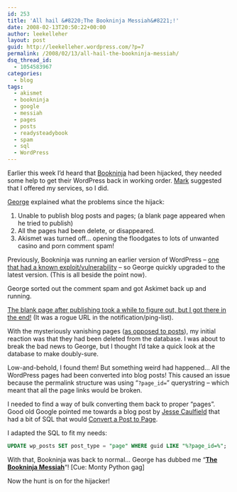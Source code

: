 ```yaml
---
id: 253
title: 'All hail &#8220;The Bookninja Messiah&#8221;!'
date: 2008-02-13T20:50:22+00:00
author: leekelleher
layout: post
guid: http://leekelleher.wordpress.com/?p=7
permalink: /2008/02/13/all-hail-the-bookninja-messiah/
dsq_thread_id:
  - 1054583967
categories:
  - blog
tags:
  - akismet
  - bookninja
  - google
  - messiah
  - pages
  - posts
  - readysteadybook
  - spam
  - sql
  - WordPress
---
```

Earlier this week I&#8217;d heard that [Bookninja](http://www.bookninja.com/) had been hijacked, they needed some help to get their WordPress back in working order. [Mark](http://www.readysteadybook.com/Contributor.aspx?name=markthwaite) suggested that I offered my services, so I did.

[George](http://www.georgemurray.ca/) explained what the problems since the hijack:

  1. Unable to publish blog posts and pages; (a blank page appeared when he tried to publish)
  2. All the pages had been delete, or disappeared.
  3. Akismet was turned off&#8230; opening the floodgates to lots of unwanted casino and porn comment spam!

Previously, Bookninja was running an earlier version of WordPress &#8211; [one that had a known exploit/vulnerability](http://wordpress.org/development/2006/03/security-202/) &#8211; so George quickly upgraded to the latest version. (This is all beside the point now).

George sorted out the comment spam and got Askimet back up and running.

[The blank page after publishing took a while to figure out, but I got there in the end!](http://leekelleher.wordpress.com/2008/02/13/wordpress-postphp-is-blank-after-publishing/) (It was a rogue URL in the notification/ping-list).

With the mysteriously vanishing pages ([as opposed to posts](http://codex.wordpress.org/Pages#What_is_a_Page.3F)), my initial reaction was that they had been deleted from the database. I was about to break the bad news to George, but I thought I&#8217;d take a quick look at the database to make doubly-sure.

Low-and-behold, I found them! But something weird had happened&#8230; All the WordPress pages had been converted into blog posts! This caused an issue because the permalink structure was using &#8220;`?page_id=`&#8221; querystring &#8211; which meant that all the page links would be broken.

I needed to find a way of bulk converting them back to proper &#8220;pages&#8221;. Good old Google pointed me towards a blog post by [Jesse Caulfield](http://netthink.com/) that had a bit of SQL that would [Convert a Post to Page](http://netthink.com/archives/113).

I adapted the SQL to fit my needs:

```sql
UPDATE wp_posts SET post_type = "page" WHERE guid LIKE "%?page_id=%";
```

With that, Bookninja was back to normal&#8230; George has dubbed me &#8220;**[The Bookninja Messiah](http://www.bookninja.com/?p=3737)**&#8220;! [Cue: Monty Python gag]

Now the hunt is on for the hijacker!